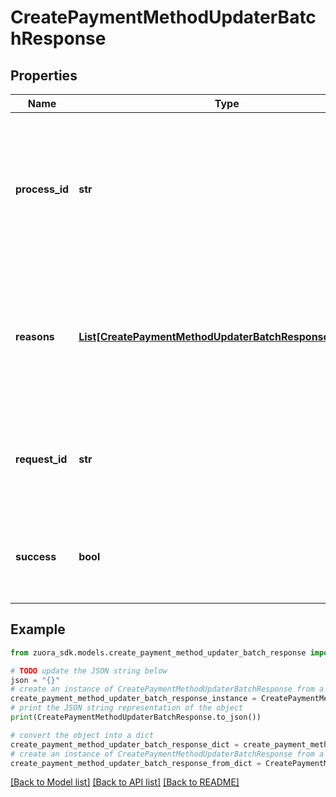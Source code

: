 # CreatePaymentMethodUpdaterBatchResponse


## Properties

Name | Type | Description | Notes
------------ | ------------- | ------------- | -------------
**process_id** | **str** | The ID of the running process when the exception occurs. This field is available only if the &#x60;success&#x60; field is &#x60;false&#x60;.  | [optional] 
**reasons** | [**List[CreatePaymentMethodUpdaterBatchResponseReasons]**](CreatePaymentMethodUpdaterBatchResponseReasons.md) | The container of the error code and message. This field is available only if the &#x60;success&#x60; field is &#x60;false&#x60;.  | [optional] 
**request_id** | **str** | The ID of the request. This field is available only if the &#x60;success&#x60; field is &#x60;false&#x60;  | [optional] 
**success** | **bool** | Indicates whether the request to create a PMU batch is sent successfully.  | [optional] 

## Example

```python
from zuora_sdk.models.create_payment_method_updater_batch_response import CreatePaymentMethodUpdaterBatchResponse

# TODO update the JSON string below
json = "{}"
# create an instance of CreatePaymentMethodUpdaterBatchResponse from a JSON string
create_payment_method_updater_batch_response_instance = CreatePaymentMethodUpdaterBatchResponse.from_json(json)
# print the JSON string representation of the object
print(CreatePaymentMethodUpdaterBatchResponse.to_json())

# convert the object into a dict
create_payment_method_updater_batch_response_dict = create_payment_method_updater_batch_response_instance.to_dict()
# create an instance of CreatePaymentMethodUpdaterBatchResponse from a dict
create_payment_method_updater_batch_response_from_dict = CreatePaymentMethodUpdaterBatchResponse.from_dict(create_payment_method_updater_batch_response_dict)
```
[[Back to Model list]](../README.md#documentation-for-models) [[Back to API list]](../README.md#documentation-for-api-endpoints) [[Back to README]](../README.md)


